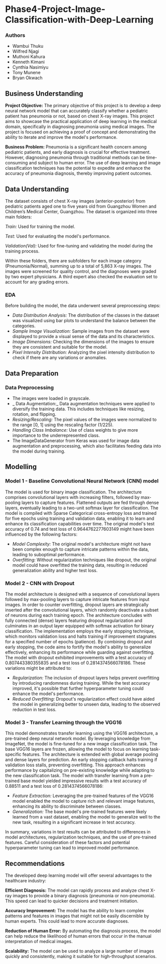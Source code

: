 # **Phase4-Project-Image-Classification-with-Deep-Learning**
### **Authors**
- Wambui Thuku
- Wilfred Njagi
- Muthoni Kahura
- Kenneth Kimani
- Cynthia Nasimiyu
- Tony Munene
- Bryan Okwach


## **Business Understanding**

**Project Objective:**
The primary objective of this project is to develop a deep neural network model that can accurately classify whether a pediatric patient has pneumonia or not, based on chest X-ray images. This project aims to showcase the practical application of deep learning in the medical domain, specifically in diagnosing pneumonia using medical images. The project is focused on achieving a proof of concept and demonstrating the ability to iterate and improve the model's performance.

**Business Problem:**
Pneumonia is a significant health concern among pediatric patients, and early diagnosis is crucial for effective treatment. However, diagnosing pneumonia through traditional methods can be time-consuming and subject to human error. The use of deep learning and image classification techniques has the potential to expedite and enhance the accuracy of pneumonia diagnosis, thereby improving patient outcomes.

## **Data Understanding**
The dataset consists of chest X-ray images (anterior-posterior) from pediatric patients aged one to five years old from Guangzhou Women and Children’s Medical Center, Guangzhou. The dataset is organized into three main folders:

_Train:_ Used for training the model.

_Test:_ Used for evaluating the model's performance.

_Validation(Val):_ Used for fine-tuning and validating the model during the training process.

Within these folders, there are subfolders for each image category (Pneumonia/Normal), summing up to a total of 5,863 X-ray images. The images were screened for quality control, and the diagnoses were graded by two expert physicians. A third expert also checked the evaluation set to account for any grading errors.

### **EDA**
Before building the model, the data underwent several preprocessing steps:
- _Data Distribution Analysis:_ The distribution of the classes in the dataset was visualized using bar plots to understand the balance between the categories.
- _Sample Image Visualization:_ Sample images from the dataset were displayed to provide a visual sense of the data and its characteristics.
- _Image Dimensions:_ Checking the dimensions of the images to ensure they are consistent and suitable for the model.
- _Pixel Intensity Distribution:_ Analyzing the pixel intensity distribution to check if there are any variations or anomalies.

## **Data Preparation**
### **Data Preprocessing**
- The images were loaded in grayscale.
- _ Data Augmentation:_ Data augmentation techniques were applied to diversify the training data. This includes techniques like resizing, rotation, and flipping.
- _Resizing/Rescaling:_ The pixel values of the images were normalized to the range [0, 1] using the rescaling factor (1/225).
- _Handling Class Imbalance:_ Use of class weights to give more importance to the underrepresented class.
- The ImageDataGenerator from Keras was used for image data augmentation and preprocessing, which also facilitates feeding data into the model during training.
  
## **Modelling**
### **Model 1 - Baseline Convolutional Neural Network (CNN) model**
The model is used for binary image classification. The architecture comprises convolutional layers with increasing filters, followed by max-pooling layers to capture features. Flattened outputs are fed through dense layers, eventually leading to a two-unit softmax layer for classification. The model is compiled with Sparse Categorical cross-entropy loss and trained for five epochs using training and validation data, enabling it to learn and enhance its classification capabilities over time. 
The original model's test accuracy of 0.74 and test loss of 0.9644762277603149 might have been influenced by the following factors:
- _Model Complexity:_ The original model's architecture might not have been complex enough to capture intricate patterns within the data, leading to suboptimal performance.
- _Overfitting:_ Without regularization techniques like dropout, the original model could have overfitted the training data, resulting in reduced generalization ability and higher test loss.


### **Model 2 - CNN with Dropout**
The model architecture is designed with a sequence of convolutional layers followed by max-pooling layers to capture intricate features from input images. In order to counter overfitting, dropout layers are strategically inserted after the convolutional layers, which randomly deactivate a subset of neurons during each training epoch. The architecture concludes with fully connected (dense) layers featuring dropout regularization and culminates in an output layer equipped with softmax activation for binary classification. The implementation employs the early stopping technique, which monitors validation loss and halts training if improvement stagnates for a specified number of epochs (patience). By combining dropout and early stopping, the code aims to fortify the model's ability to generalize effectively, enhancing its performance while guarding against overfitting.
The model with dropout exhibited improvements with a test accuracy of 0.807443380355835 and a test loss of 0.2814374566078186. These variations might be attributed to:
- _Regularization:_ The inclusion of dropout layers helps prevent overfitting by introducing randomness during training. While the test accuracy improved, it's possible that further hyperparameter tuning could enhance the model's performance.
- _Reduced Overfitting:_ Dropout's regularization effect could have aided the model in generalizing better to unseen data, leading to the observed reduction in test loss.

### **Model 3 - Transfer Learning through the VGG16**
This model demonstrates transfer learning using the VGG16 architecture, a pre-trained deep neural network model. By leveraging knowledge from ImageNet, the model is fine-tuned for a new image classification task. The base VGG16 layers are frozen, allowing the model to focus on learning task-specific features. The architecture is extended with global average pooling and dense layers for prediction. An early stopping callback halts training if validation loss stalls, preventing overfitting. This approach enhances performance by capitalizing on pre-existing knowledge while adapting to the new classification task.
The model with transfer learning from a pre-trained base model yielded impressive results with a test accuracy of 0.88511 and a test loss of 0.2814374566078186:
- _Feature Extraction:_ Leveraging the pre-trained features of the VGG16 model enabled the model to capture rich and relevant image features, enhancing its ability to discriminate between classes.
- _Generalization:_ The base model's pre-trained features were likely learned from a vast dataset, enabling the model to generalize well to the new task, resulting in a significant increase in test accuracy.


In summary, variations in test results can be attributed to differences in model architectures, regularization techniques, and the use of pre-trained features. Careful consideration of these factors and potential hyperparameter tuning can lead to improved model performance.


## **Recommendations**
The developed deep learning model will offer several advantages to the healthcare industry:

**Efficient Diagnosis:** The model can rapidly process and analyze chest X-ray images to provide a binary diagnosis (pneumonia or non-pneumonia). This speed can lead to quicker decisions and treatment initiation.

**Accuracy Improvement:** The model has the ability to learn complex patterns and features in images that might not be easily discernible by human experts. This could lead to more accurate diagnoses.

**Reduction of Human Error:** By automating the diagnosis process, the model can help reduce the likelihood of human errors that occur in the manual interpretation of medical images.

**Scalability:** The model can be used to analyze a large number of images quickly and consistently, making it suitable for high-throughput scenarios.

